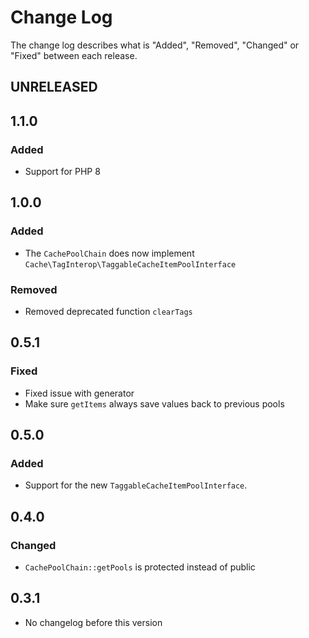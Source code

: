# Change Log

The change log describes what is "Added", "Removed", "Changed" or "Fixed" between each release.

## UNRELEASED

## 1.1.0

### Added

* Support for PHP 8

## 1.0.0

### Added

* The `CachePoolChain` does now implement `Cache\TagInterop\TaggableCacheItemPoolInterface`

### Removed

* Removed deprecated function `clearTags`

## 0.5.1

### Fixed

* Fixed issue with generator
* Make sure `getItems` always save values back to previous pools

## 0.5.0

### Added

* Support for the new `TaggableCacheItemPoolInterface`.

## 0.4.0

### Changed

* `CachePoolChain::getPools` is protected instead of public

## 0.3.1

* No changelog before this version
